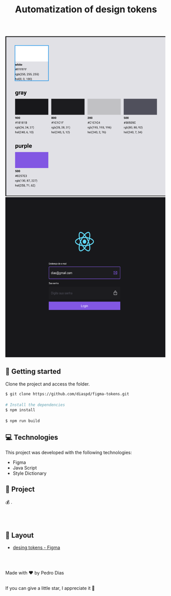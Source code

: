 <h1 align="center">
  Automatization of design tokens
</h1>

<br></br>

<img src="colors.png" width="500px" height="500px"/> <img src="project.png" width="500px" height="500px"/> 

## 🚀 Getting started

Clone the project and access the folder.

```bash
$ git clone https://github.com/diaspd/figma-tokens.git

# Install the dependencies
$ npm install

$ npm run build

```

## 💻 Technologies

This project was developed with the following technologies:

- Figma
- Java Script
- Style Dictionary


## 📄 Project
💰 .

<br></br>

## 🔖 Layout
- [desing tokens - Figma](https://www.figma.com/file/jMS3IzcoWVcXLFn6i3AD1g/Figma-for-devs?node-id=8%3A15&t=WdgETcQzY1R4jc4T-0)


<br></br>

Made with ♥ by Pedro Dias <br></br>

If you can give a little star, I appreciate it 🤩
